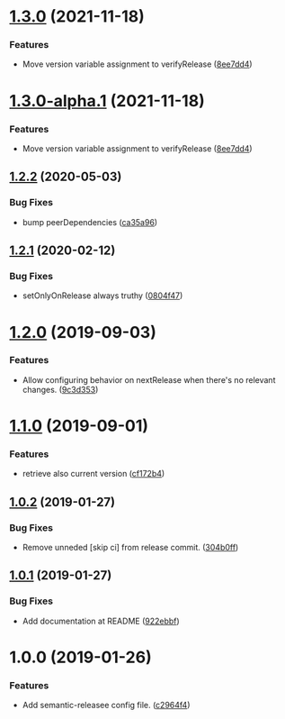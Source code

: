 # [1.3.0](https://github.com/lluchmk/semantic-release-ado/compare/v1.2.2...v1.3.0) (2021-11-18)


### Features

* Move version variable assignment to verifyRelease ([8ee7dd4](https://github.com/lluchmk/semantic-release-ado/commit/8ee7dd4f5c12cebf75662c57f4b105c206f64f6e))

# [1.3.0-alpha.1](https://github.com/lluchmk/semantic-release-ado/compare/v1.2.2...v1.3.0-alpha.1) (2021-11-18)


### Features

* Move version variable assignment to verifyRelease ([8ee7dd4](https://github.com/lluchmk/semantic-release-ado/commit/8ee7dd4f5c12cebf75662c57f4b105c206f64f6e))

## [1.2.2](https://github.com/lluchmk/semantic-release-ado/compare/v1.2.1...v1.2.2) (2020-05-03)


### Bug Fixes

*  bump peerDependencies ([ca35a96](https://github.com/lluchmk/semantic-release-ado/commit/ca35a96a4d6a91f5d238d59c433db4644d16d7f5))

## [1.2.1](https://github.com/lluchmk/semantic-release-ado/compare/v1.2.0...v1.2.1) (2020-02-12)


### Bug Fixes

* setOnlyOnRelease always truthy ([0804f47](https://github.com/lluchmk/semantic-release-ado/commit/0804f47ad749b8d561e38f1659fd17fb8ee6a603))

# [1.2.0](https://github.com/lluchmk/semantic-release-ado/compare/v1.1.0...v1.2.0) (2019-09-03)


### Features

* Allow configuring behavior on nextRelease when there's no relevant changes. ([9c3d353](https://github.com/lluchmk/semantic-release-ado/commit/9c3d353))

# [1.1.0](https://github.com/lluchmk/semantic-release-ado/compare/v1.0.2...v1.1.0) (2019-09-01)


### Features

* retrieve also current version ([cf172b4](https://github.com/lluchmk/semantic-release-ado/commit/cf172b4))

## [1.0.2](https://github.com/lluchmk/semantic-release-ado/compare/v1.0.1...v1.0.2) (2019-01-27)


### Bug Fixes

* Remove unneded [skip ci] from release commit. ([304b0ff](https://github.com/lluchmk/semantic-release-ado/commit/304b0ff))

## [1.0.1](https://github.com/lluchmk/semantic-release-ado/compare/v1.0.0...v1.0.1) (2019-01-27)


### Bug Fixes

* Add documentation at README ([922ebbf](https://github.com/lluchmk/semantic-release-ado/commit/922ebbf))

# 1.0.0 (2019-01-26)


### Features

* Add semantic-releasee config file. ([c2964f4](https://github.com/lluchmk/semantic-release-ado/commit/c2964f4))
